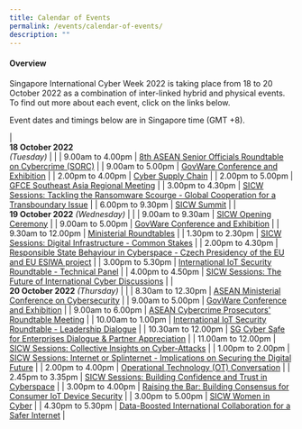 ```yaml
---
title: Calendar of Events
permalink: /events/calendar-of-events/
description: ""
---
```

#### **Overview**

Singapore International Cyber Week 2022 is taking place from 18 to 20 October 2022 as a combination of inter-linked hybrid and physical events. To find out more about each event, click on the links below.

Event dates and timings below are in Singapore time (GMT +8). 

| <br> **18 October 2022** <br>*(Tuesday)* |                                                                                                |
| 9.00am to 4.00pm           | [8th ASEAN Senior Officials Roundtable on Cybercrime (SORC)](/events/18-October-2022/senior-officials-roundtable-on-cybercrime/)                               |
| 9.00am to 5.00pm           | [GovWare Conference and Exhibition](/events/18-October-2022/GovWare-conference-and-exhibition/)                               |
| 2.00pm to 4.00pm           | [Cyber Supply Chain](/events/18-October-2022/cyber-supply-chain)                                                         |
| 2.00pm to 5.00pm           | [GFCE Southeast Asia Regional Meeting](/events/18-October-2022/gfce)                                                         |
| 3.00pm to 4.30pm           | [SICW Sessions: Tackling the Ransomware Scourge - Global Cooperation for a Transboundary Issue](/events/18-October-2022/tackling-the-ransomware-scourge-global-cooperation/)                               |
| 6.00pm to 9.30pm           | [SICW Summit](/events/18-October-2022/sicw-summit)                                                         |
| <br> **19 October 2022** *(Wednesday)*          |                                                                                           |
| 9.00am to 9.30am           | [SICW Opening Ceremony](/events/19-October-2022/sicw-opening-ceremony)                                                         |
| 9.00am to 5.00pm           | [GovWare Conference and Exhibition](/events/19-October-2022/GovWare-conference-and-exhibition/)                               |
| 9.30am to 12.00pm           | [Ministerial Roundtables](/events/19-October-2022/ministerial-roundtables) |
| 1.30pm to 2.30pm              | [SICW Sessions: Digital Infrastructure - Common Stakes](/events/19-October-2022/digital-infrastructure/)                                    |
| 2.00pm to 4.30pm              | [Responsible State Behaviour in Cyberspace - Czech Presidency of the EU and EU ESIWA project](/events/19-October-2022/responsible-state-behaviour-in-cyberspace/)                                    |
| 3.00pm to 5.30pm           | [International IoT Security Roundtable - Technical Panel](/events/19-october-2022/iiotsrt-technical-panel/)     |
| 4.00pm to 4.50pm           | [SICW Sessions: The Future of International Cyber Discussions](/events/19-October-2022/the-future-of-international-cyber-discussions/)                               |
| <br> **20 October 2022** *(Thursday)* |                                                                                                |
| 8.30am to 12.30pm             | [ASEAN Ministerial Conference on Cybersecurity](/events/20-October-2022/amcc)   |
| 9.00am to 5.00pm           | [GovWare Conference and Exhibition](/events/20-October-2022/GovWare-conference-and-exhibition/)                               |
| 9.00am to 6.00pm                | [ASEAN Cybercrime Prosecutors' Roundtable Meeting](/events/20-October-2022/acprm)                               |
| 10.00am to 1.00pm                | [International IoT Security Roundtable - Leadership Dialogue](/events/20-october-2022/iiotsrt-leadership-dialogue/)                               |
| 10.30am to 12.00pm                | [SG Cyber Safe for Enterprises Dialogue & Partner Appreciation](/events/20-October-2022/sgcs-enterprises-dialogue-and-partner-appreciation/)                               |
| 11.00am to 12.00pm           | [SICW Sessions: Collective Insights on Cyber-Attacks](/events/20-October-2022/collective-insight-on-cyber-attacks/)     |
| 1.00pm to 2.00pm           | [SICW Sessions: Internet or Splinternet - Implications on Securing the Digital Future](/events/20-october-2022/iiotsrt-leadership-dialogue/)     |
| 2.00pm to 4.00pm              | [Operational Technology (OT) Conversation](/events/20-October-2022/ot-conversation)                                    |
| 2.45pm to 3.35pm              | [SICW Sessions: Building Confidence and Trust in Cyberspace](/events/19-October-2022/building-confidence-and-trust-in-cyberspace/)                                    |
| 3.00pm to 4.00pm              | [Raising the Bar: Building Consensus for Consumer IoT Device Security](/events/20-October-2022/building-consensus-for-consumer-iot-device-security)                                    |
| 3.00pm to 5.00pm          | [SICW Women in Cyber](/events/20-October-2022/women-in-cyber)                                            |
| 4.30pm to 5.30pm          | [Data-Boosted International Collaboration for a Safer Internet](/events/20-October-2022/data-boosted-international-collaboration-for-a-safer-internet/)                                            |